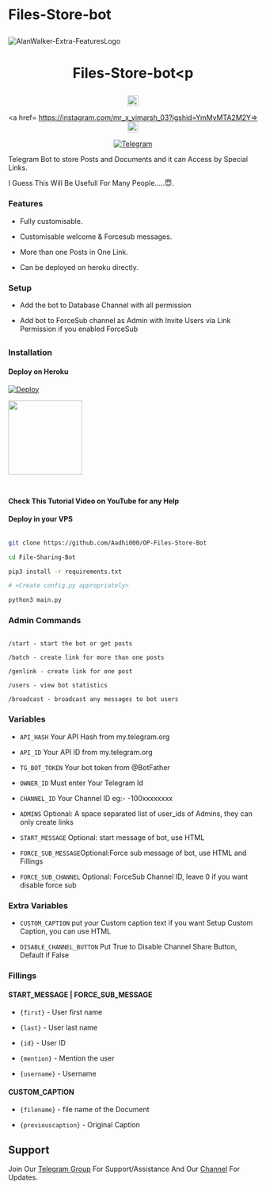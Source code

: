 # Files-Store-bot<p align="center">

  <img src="assets/logo.png" alt="AlanWalker-Extra-FeaturesLogo">

</p>

<h1 align="center">

  <b>Files-Store-bot<p</b>

</h1>

<div align="center">

<a href=https://youtu.be/kB9TkCs8cX0><img align="center" alt="YouTube" width="22px" src="https://cdn.jsdelivr.net/npm/simple-icons@v3/icons/youtube.svg" /></a>

<a href= https://instagram.com/mr_x_vimarsh_03?igshid=YmMyMTA2M2Y=><img align="center" alt="Instagram" width="22px" src="https://unpkg.com/simple-icons@v6/icons/instagram.svg" /></a>

<p align="center">

<a href="https//t.me/AlanWalker_24"><img alt="Telegram" src="https://img.shields.io/badge/AlanWalker-2CA5E0?style=for-the-badge&logo=telegram&logoColor=green"/></a>

</p>

</div>

Telegram Bot to store Posts and Documents and it can Access by Special Links.

I Guess This Will Be Usefull For Many People.....😇. 

### Features

- Fully customisable.

- Customisable welcome & Forcesub messages.

- More than one Posts in One Link.

- Can be deployed on heroku directly.

### Setup

- Add the bot to Database Channel with all permission

- Add bot to ForceSub channel as Admin with Invite Users via Link Permission if you enabled ForceSub 

##

### Installation

#### Deploy on Heroku

[![Deploy](https://www.herokucdn.com/deploy/button.svg)](https://heroku.com/deploy?template=https://github.com/Aadhi000/OP-Files-Store-Bot)</br>

<a href="https://youtube.com/channel/UCf_dVNrilcT0V2R--HbYpMA">

  <img src="https://img.shields.io/badge/Subscribe-black?logo=youtube" width="149">

</a><br>

**Check This Tutorial Video on YouTube for any Help**<br>

#### Deploy in your VPS

````bash

git clone https://github.com/Aadhi000/OP-Files-Store-Bot

cd File-Sharing-Bot

pip3 install -r requirements.txt

# <Create config.py appropriately>

python3 main.py

````

### Admin Commands

```

/start - start the bot or get posts

/batch - create link for more than one posts

/genlink - create link for one post

/users - view bot statistics

/broadcast - broadcast any messages to bot users

```

### Variables

* `API_HASH` Your API Hash from my.telegram.org

* `API_ID` Your API ID from my.telegram.org

* `TG_BOT_TOKEN` Your bot token from @BotFather

* `OWNER_ID` Must enter Your Telegram Id

* `CHANNEL_ID` Your Channel ID eg:- -100xxxxxxxx

* `ADMINS` Optional: A space separated list of user_ids of Admins, they can only create links

* `START_MESSAGE` Optional: start message of bot, use HTML 

* `FORCE_SUB_MESSAGE`Optional:Force sub message of bot, use HTML and Fillings

* `FORCE_SUB_CHANNEL` Optional: ForceSub Channel ID, leave 0 if you want disable force sub

### Extra Variables

* `CUSTOM_CAPTION` put your Custom caption text if you want Setup Custom Caption, you can use HTML

* `DISABLE_CHANNEL_BUTTON` Put True to Disable Channel Share Button, Default if False

### Fillings

#### START_MESSAGE | FORCE_SUB_MESSAGE

* `{first}` - User first name

* `{last}` - User last name

* `{id}` - User ID

* `{mention}` - Mention the user

* `{username}` - Username

#### CUSTOM_CAPTION

* `{filename}` - file name of the Document

* `{previouscaption}` - Original Caption

## Support   

Join Our [Telegram Group](https://www.telegram.dog/OpusTechz) For Support/Assistance And Our [Channel](https://www.telegram.dog/OpusTechz) For Updates.   

   
